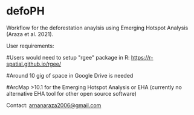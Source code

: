 # defoPH

Workflow for the deforestation anaylsis using Emerging Hotspot Analysis (Araza et al. 2021). 

User requirements:

#Users would need to setup "rgee" package in R: https://r-spatial.github.io/rgee/

#Around 10 gig of space in Google Drive is needed

#ArcMap >10.1 for the Emerging Hotspot Analysis or EHA (currently no alternative EHA tool for other open source software)

Contact: arnanaraza2006@gmail.com

